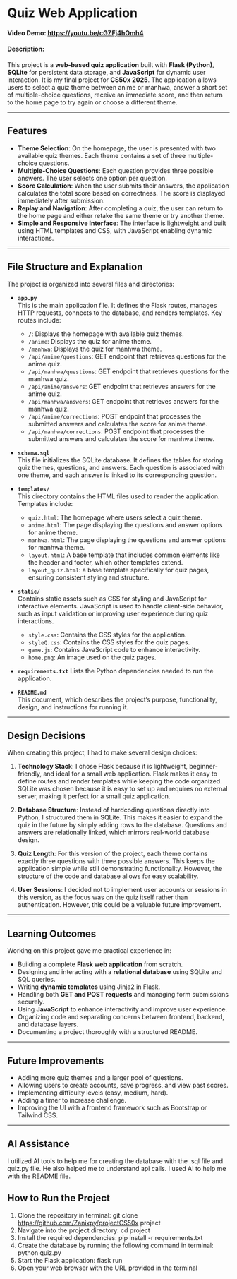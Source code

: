 # Quiz Web Application
#### Video Demo: <https://youtu.be/cGZFj4hOmh4>
#### Description:

This project is a **web-based quiz application** built with **Flask (Python)**, **SQLite** for persistent data storage, and **JavaScript** for dynamic user interaction. It is my final project for **CS50x 2025**. The application allows users to select a quiz theme between anime or manhwa, answer a short set of multiple-choice questions, receive an immediate score, and then return to the home page to try again or choose a different theme.

---

## Features

- **Theme Selection**: On the homepage, the user is presented with two available quiz themes. Each theme contains a set of three multiple-choice questions.  
- **Multiple-Choice Questions**: Each question provides three possible answers. The user selects one option per question.  
- **Score Calculation**: When the user submits their answers, the application calculates the total score based on correctness. The score is displayed immediately after submission.  
- **Replay and Navigation**: After completing a quiz, the user can return to the home page and either retake the same theme or try another theme.  
- **Simple and Responsive Interface**: The interface is lightweight and built using HTML templates and CSS, with JavaScript enabling dynamic interactions.  

---

## File Structure and Explanation

The project is organized into several files and directories:

- **`app.py`**  
  This is the main application file. It defines the Flask routes, manages HTTP requests, connects to the database, and renders templates. Key routes include:
  - `/`: Displays the homepage with available quiz themes.  
  - `/anime`: Displays the quiz for anime theme.  
  - `/manhwa`: Displays the quiz for manhwa theme.  
  - `/api/anime/questions`: GET endpoint that retrieves questions for the anime quiz.  
  - `/api/manhwa/questions`: GET endpoint that retrieves questions for the manhwa quiz.  
  - `/api/anime/answers`: GET endpoint that retrieves answers for the anime quiz.  
  - `/api/manhwa/answers`: GET endpoint that retrieves answers for the manhwa quiz.
  - `/api/anime/corrections`: POST endpoint that processes the submitted answers and calculates the score for anime theme.
  - `/api/manhwa/corrections`: POST endpoint that processes the submitted answers and calculates the score for manhwa theme.

- **`schema.sql`**  
  This file initializes the SQLite database. It defines the tables for storing quiz themes, questions, and answers. Each question is associated with one theme, and each answer is linked to its corresponding question.  

- **`templates/`**  
  This directory contains the HTML files used to render the application. Templates include:
  - `quiz.html`: The homepage where users select a quiz theme.  
  - `anime.html`: The page displaying the questions and answer options for anime theme.
  - `manhwa.html`: The page displaying the questions and answer options for manhwa theme.  
  - `layout.html`: A base template that includes common elements like the header and footer, which other templates extend.
  - `layout_quiz.html`: a base template specifically for quiz pages, ensuring consistent styling and structure.

- **`static/`**  
  Contains static assets such as CSS for styling and JavaScript for interactive elements. JavaScript is used to handle client-side behavior, such as input validation or improving user experience during quiz interactions.
  - `style.css`: Contains the CSS styles for the application.
  - `styleQ.css`: Contains the CSS styles for the quiz pages.
  - `game.js`: Contains JavaScript code to enhance interactivity.
  - `home.png`: An image used on the quiz pages.


- **`requirements.txt`**
  Lists the Python dependencies needed to run the application.

- **`README.md`**  
  This document, which describes the project’s purpose, functionality, design, and instructions for running it.  

---

## Design Decisions

When creating this project, I had to make several design choices:  

1. **Technology Stack**: I chose Flask because it is lightweight, beginner-friendly, and ideal for a small web application. Flask makes it easy to define routes and render templates while keeping the code organized. SQLite was chosen because it is easy to set up and requires no external server, making it perfect for a small quiz application.  

2. **Database Structure**: Instead of hardcoding questions directly into Python, I structured them in SQLite. This makes it easier to expand the quiz in the future by simply adding rows to the database. Questions and answers are relationally linked, which mirrors real-world database design.  

3. **Quiz Length**: For this version of the project, each theme contains exactly three questions with three possible answers. This keeps the application simple while still demonstrating functionality. However, the structure of the code and database allows for easy scalability.  

4. **User Sessions**: I decided not to implement user accounts or sessions in this version, as the focus was on the quiz itself rather than authentication. However, this could be a valuable future improvement.  

---

## Learning Outcomes

Working on this project gave me practical experience in:  
- Building a complete **Flask web application** from scratch.  
- Designing and interacting with a **relational database** using SQLite and SQL queries.  
- Writing **dynamic templates** using Jinja2 in Flask.  
- Handling both **GET and POST requests** and managing form submissions securely.  
- Using **JavaScript** to enhance interactivity and improve user experience.  
- Organizing code and separating concerns between frontend, backend, and database layers.  
- Documenting a project thoroughly with a structured README.  

---

## Future Improvements

- Adding more quiz themes and a larger pool of questions.  
- Allowing users to create accounts, save progress, and view past scores.  
- Implementing difficulty levels (easy, medium, hard).  
- Adding a timer to increase challenge.  
- Improving the UI with a frontend framework such as Bootstrap or Tailwind CSS.  

---

## AI Assistance
I utilized AI tools to help me for creating the database with the .sql file and quiz.py file. He also helped me to understand api calls. I used AI to help me with the README file.
## How to Run the Project

1. Clone the repository in terminal: git clone https://github.com/Zanixpy/projectCS50x project
2. Navigate into the project directory: cd project
3. Install the required dependencies: pip install -r requirements.txt
4. Create the database by running the following command in terminal: python quiz.py
5. Start the Flask application: flask run
6. Open your web browser with the URL provided in the terminal
